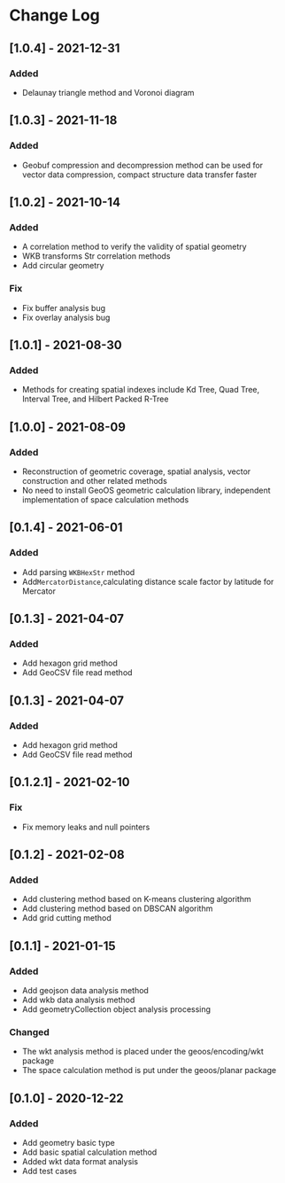 # Change Log

## [1.0.4] - 2021-12-31
### Added
- Delaunay triangle method and Voronoi diagram

## [1.0.3] - 2021-11-18
### Added
- Geobuf compression and decompression method can be used for vector data compression, compact structure data transfer faster

## [1.0.2] - 2021-10-14
### Added
- A correlation method to verify the validity of spatial geometry
- WKB transforms Str correlation methods
- Add circular geometry

### Fix
- Fix buffer analysis bug
- Fix overlay analysis bug

## [1.0.1] - 2021-08-30
### Added
- Methods for creating spatial indexes include Kd Tree, Quad Tree, Interval Tree, and Hilbert Packed R-Tree

## [1.0.0] - 2021-08-09
### Added
- Reconstruction of geometric coverage, spatial analysis, vector construction and other related methods
- No need to install GeoOS geometric calculation library, independent implementation of space calculation methods

## [0.1.4] - 2021-06-01
### Added
- Add parsing `WKBHexStr` method
- Add`MercatorDistance`,calculating distance scale factor by latitude for Mercator

## [0.1.3] - 2021-04-07
### Added
- Add hexagon grid method
- Add GeoCSV file read method

## [0.1.3] - 2021-04-07
### Added
- Add hexagon grid method
- Add GeoCSV file read method

## [0.1.2.1] - 2021-02-10
### Fix
- Fix memory leaks and null pointers


## [0.1.2] - 2021-02-08
### Added
- Add clustering method based on K-means clustering algorithm
- Add clustering method based on DBSCAN algorithm
- Add grid cutting method

## [0.1.1] - 2021-01-15
### Added
- Add geojson data analysis method
- Add wkb data analysis method
- Add geometryCollection object analysis processing

### Changed
- The wkt analysis method is placed under the geoos/encoding/wkt package
- The space calculation method is put under the geoos/planar package

## [0.1.0] - 2020-12-22
### Added
- Add geometry basic type
- Add basic spatial calculation method
- Added wkt data format analysis
- Add test cases